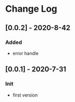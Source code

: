 # Change Log

## [0.0.2] - 2020-8-42

### Added
- error handle
## [0.0.1] - 2020-7-31

### Init
- first version